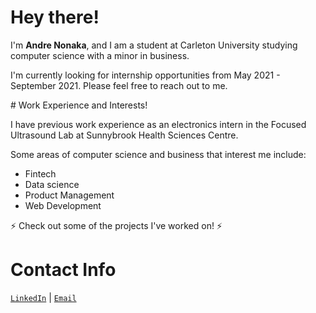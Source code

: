 # Hey there!
<p>I'm <strong>Andre Nonaka</strong>, and I am a student at Carleton University studying computer science with a minor in business.</p>
<p>I'm currently looking for internship opportunities from May 2021 - September 2021. Please feel free to reach out to me.</p>
# Work Experience and Interests!
<p>I have previous work experience as an electronics intern in the Focused Ultrasound Lab at Sunnybrook Health Sciences Centre.</p>
<p>Some areas of computer science and business that interest me include:</p>
<ul>
<li>Fintech</li>
<li>Data science</li>
<li>Product Management</li>
<li>Web Development</li>
</ul>
⚡ Check out some of the projects I've worked on! ⚡

# Contact Info

<p><code><a href="https://www.linkedin.com/in/andrenonaka/" rel="nofollow">LinkedIn</a></code> | <code><a href="mailto:andrenonakacordova@cmail.carleton.ca">Email</a></code></p>

